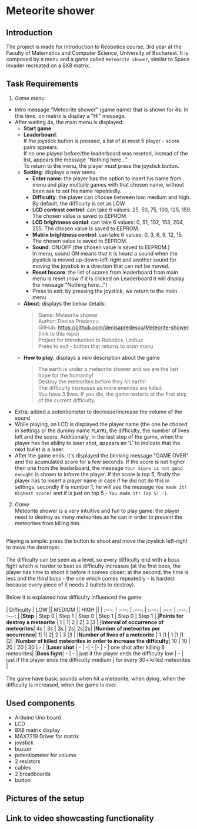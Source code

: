 # Meteorite shower

## Introduction 
The project is made for Introduction to Reobotics course, 3rd year at the Faculty of Matematics and Computer Science, University of Bucharest.
It is composed by a menu and a game called `Meteorite shower`, similar to Space Invader recreated on a 8X8 matrix.

## Task Requirements
1. <i>Game menu</i>: 
  - Intro message "Meteorite shower" (game name) that is shown for 4s. In this time, on matrix is display a "HI" message.
  - After waiting 4s, the main menu is displayed:
    - **Start game**
    - **Leaderboard**: </br>
    If the joystick button is pressed, a list of at most 5 player - score pairs appears. </br>
    If no one played before/the leaderboard was reseted, instead of the list, appears the message "Nothing here...". </br>
    To return to the menu, the player must press the joystick button. 
    - **Setting**: displays a new menu
      - <b>Enter name</b>: the player has the option to insert his name from menu and play multiple games with that chosen name, without been ask to set his name repeatedly.
      - <b>Difficulty</b>: the player can choose between low, medium and high. </br>
        By default, the difficulty is set as LOW. </br>
      - <b>LCD contrast control</b>: can take 6 values: 25, 50, 75, 100, 125, 150. The chosen value is saved to EEPROM.
      - <b>LCD brightness contol</b>: can take 6 values: 0, 51, 102, 153, 204, 255. The chosen value is saved to EEPROM.
      - <b>Matrix brightness control</b>: can take 6 values: 0, 3, 6, 9, 12, 15. The chosen value is saved to EEPROM.
      - <b>Sound</b>: ON/OFF (the chosen value is saved to EEPROM.) </br>
        In menu, sound ON means that it is heard a sound when the joystick is moved up-down-left-right and another sound for moving the joystick in a direction that can not be moved.
      - <b>Reset hscore</b>: the list of scores from leaderboard from main menu is reset (now if it is clicked on Leaderboard it will display the message "Nothing here...")
      - Press to exit: by pressing the joystick, we return to the main menu 
    - **About**: displays the below details:
       > Game: Meteorite shower </br>
       Author: Denisa Predescu </br>
       GitHub: https://github.com/denisapredescu/Meteorite-shower (link to this repo) </br>
       Project for Introduction to Robotics, Unibuc </br>
       Prees to exit - button that returns to main manu
    - **How to play**: displays a mini description about the game </br>
      >The earth is under a meteorite shower and we are the last hope for the humanity! </br>
       Destroy the meteorites before they hit earth! </br>
       The difficulty increases as more enemies are killed. </br>
       You have 3 lives. If you die, the game restarts at the first step of the current difficulty.
  - Extra: added a potentiometer to decrease/increase the volume of the sound
  - While playing, on LCD is displayed the player name (the one he chosed in settings or the dummy name `PLAYR`), the difficulty, the number of lives left and the score. Additionally, in the last step of the game, when the player has the ability to laser shot, appears an 'L' to indicate that the next bullet is a laser. 
  - After the game ends, it's displayed the blinking message "GAME OVER" and the acumulated score for a few seconds. If the score is not higher then one from the leaderboard, the message `Your score is not good enought` is shown to inform the player. If the score is top 5, firstly the player has to insert a player name in case if he did not do this in settings, secondly if is number 1, he will see the message `You made it! Highest score!` and if is just on top 5 - `You made it! Top 5! :)`. </br>
 
2. <i>Game</i> </br>
  Meteorite shower is a very intuitive and fun to play game: the player need to destroy as many meteorites as he can in order to prevent the meteorites from killing him. </br>
  </br>
  Playing is simple: press the button to shoot and move the joystick left-right to move the destroyer. </br>
  </br>
  The difficulty can be seen as a level, so every difficulty end with a boss fight which is harder to beat as difficulty increases (at the first boss, the player has time to shoot it before it comes closer; at the second, the time is less and the third boss - the one which comes repeatedly - is hardest because every piece of it needs 2 bullets to destroy). </br>
  </br>
  Below it is explained how difficulty influenced the game: </br>
  </br>
 | Difficulty | LOW ||  MEDIUM || HIGH  ||
 | :---: | :---:  | :---: | :---: | :---: | :---: | :---: |
 |<b>Step</b> | Step 0 |  Step 1 |  Step 0 |  Step 1 | Step 0 | Step 1 | 
 |<b>Points for destroy a meteorite</b> | 1 | 1| 2 | 2| 3 |3 |
 |<b>Interval of occurrence of meteorites</b>| 4s | 3s | 3s | 2s| 2s|2s|
 |<b>Number of meteorites per occurrence</b>| 1| 1| 2| 2 | 3 |3 |
 |<b>Number of lives of a meteorite</b> | 1 |1 | 1 |1 |1 |2|
 |<b>Number of killed meteorites in order to increase the difficulty</b>| 10 | 10 | 20 | 20 | 30 | - |
 |<b>Laser shot</b> | - | -| - |- | - | one shot after killing 6 meteorites|
 |<b>Boss fight</b>| - | - | just if the player ends the difficulty low | - | just if the player ends the difficulty medium | for every 30+ killed meteorites |  
 </br>
 </br>
 The game have basic sounds when hit a meteorite, when dying, when the difficulty is increased, when the game is over.
 </br>
 
## Used components
- Arduino Uno board
- LCD 
- 8X8 matrix display
- MAX7219 Driver for matrix
- joystick
- buzzer
- potentiometer for volume
- 2 resistors
- cables
- 2 breadboards
- button

## Pictures of the setup

## Link to video showcasting functionality

